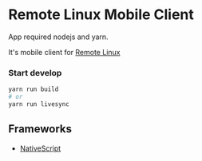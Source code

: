 # Remote Linux Mobile Client

App required nodejs and yarn.

It's mobile client for [Remote Linux](https://github.com/nnaisur/remote-linux)

### Start develop
```sh
yarn run build
# or
yarn run livesync
```

## Frameworks

- [NativeScript](https://www.nativescript.org/)

